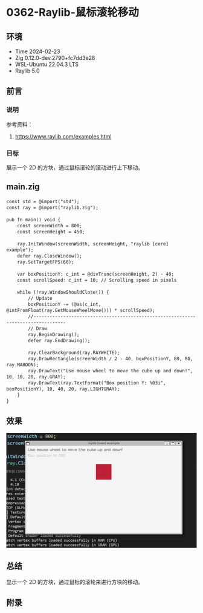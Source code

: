 # 0362-Raylib-鼠标滚轮移动

## 环境

- Time 2024-02-23
- Zig 0.12.0-dev.2790+fc7dd3e28
- WSL-Ubuntu 22.04.3 LTS
- Raylib 5.0

## 前言

### 说明

参考资料：

1. <https://www.raylib.com/examples.html>

### 目标

展示一个 2D 的方块，通过鼠标滚轮的滚动进行上下移动。

## main.zig

```zig
const std = @import("std");
const ray = @import("raylib.zig");

pub fn main() void {
    const screenWidth = 800;
    const screenHeight = 450;

    ray.InitWindow(screenWidth, screenHeight, "raylib [core] example");
    defer ray.CloseWindow();
    ray.SetTargetFPS(60);

    var boxPositionY: c_int = @divTrunc(screenHeight, 2) - 40;
    const scrollSpeed: c_int = 10; // Scrolling speed in pixels

    while (!ray.WindowShouldClose()) {
        // Update
        boxPositionY -= (@as(c_int, @intFromFloat(ray.GetMouseWheelMove())) * scrollSpeed);
        //----------------------------------------------------------------------------------
        // Draw
        ray.BeginDrawing();
        defer ray.EndDrawing();

        ray.ClearBackground(ray.RAYWHITE);
        ray.DrawRectangle(screenWidth / 2 - 40, boxPositionY, 80, 80, ray.MAROON);
        ray.DrawText("Use mouse wheel to move the cube up and down!", 10, 10, 20, ray.GRAY);
        ray.DrawText(ray.TextFormat("Box position Y: %03i", boxPositionY), 10, 40, 20, ray.LIGHTGRAY);
    }
}
```

## 效果

![2D 滚轮移动][1]

## 总结

显示一个 2D 的方块，通过鼠标的滚轮来进行方块的移动。

[1]: images/raylib-2d-wheel.png

## 附录
